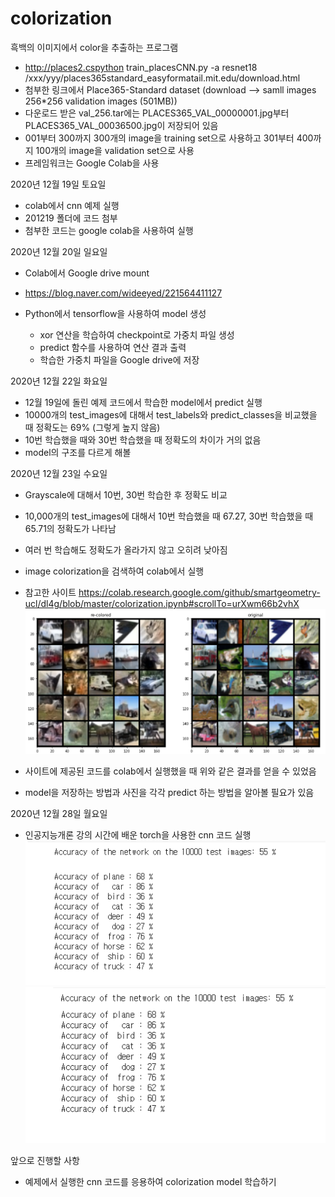 # colorization
흑백의 이미지에서 color을 추출하는 프로그램

- http://places2.cspython train_placesCNN.py -a resnet18 /xxx/yyy/places365standard_easyformatail.mit.edu/download.html
- 첨부한 링크에서 Place365-Standard dataset (download --> samll images 256*256 validation images (501MB))
- 다운로드 받은 val_256.tar에는 PLACES365_VAL_00000001.jpg부터 PLACES365_VAL_00036500.jpg이 저장되어 있음
- 001부터 300까지 300개의 image을 training set으로 사용하고 301부터 400까지 100개의 image을 validation set으로 사용
- 프레임워크는 Google Colab을 사용

2020년 12월 19일 토요일
- colab에서 cnn 예제 실행
- 201219 폴더에 코드 첨부
- 첨부한 코드는 google colab을 사용하여 실행

2020년 12월 20일 일요일
- Colab에서 Google drive mount
- https://blog.naver.com/wideeyed/221564411127

- Python에서 tensorflow을 사용하여 model 생성
  - xor 연산을 학습하여 checkpoint로 가중치 파일 생성
  - predict 함수를 사용하여 연산 결과 출력
  - 학습한 가중치 파일을 Google drive에 저장 

2020년 12월 22일 화요일
- 12월 19일에 돌린 예제 코드에서 학습한 model에서 predict 실행
- 10000개의 test_images에 대해서 test_labels와 predict_classes을 비교했을 때 정확도는 69% (그렇게 높지 않음)
- 10번 학습했을 때와 30번 학습했을 때 정확도의 차이가 거의 없음
- model의 구조를 다르게 해볼 

2020년 12월 23일 수요일
- Grayscale에 대해서 10번, 30번 학습한 후 정확도 비교
- 10,000개의 test_images에 대해서 10번 학습했을 때 67.27, 30번 학습했을 때 65.71의 정확도가 나타남
- 여러 번 학습해도 정확도가 올라가지 않고 오히려 낮아짐
- image colorization을 검색하여 colab에서 실행
- 참고한 사이트 https://colab.research.google.com/github/smartgeometry-ucl/dl4g/blob/master/colorization.ipynb#scrollTo=urXwm66b2vhX
![re-colored](./201223/re-colored.png )

- 사이트에 제공된 코드를 colab에서 실행했을 때 위와 같은 결과를 얻을 수 있었음
- model을 저장하는 방법과 사진을 각각 predict 하는 방법을 알아볼 필요가 있음

2020년 12월 28일 월요일
- 인공지능개론 강의 시간에 배운 torch을 사용한 cnn 코드 실행
![Accuracy_2](./201228/AI_CNN_2.png )
![Accuracy_10](./201228/AI_CNN_10.png )

앞으로 진행할 사항
- 예제에서 실행한 cnn 코드를 응용하여 colorization model 학습하기
